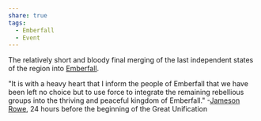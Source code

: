 ```yaml
---
share: true
tags:
  - Emberfall
  - Event
---
```


The relatively short and bloody final merging of the last independent states of the region into [Emberfall](./Emberfall.md).

"It is with a heavy heart that I inform the people of Emberfall that we have been left no choice but to use force to integrate the remaining rebellious groups into the thriving and peaceful kingdom of Emberfall."
-[Jameson Rowe](./Jameson%20Rowe.md), 24 hours before the beginning of the Great Unification